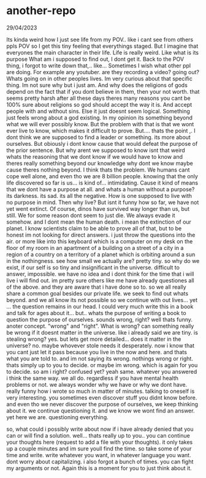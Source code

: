 # another-repo
29/04/2023

Its kinda weird how I just see life from my POV.. like i cant see from others ppls POV so I get this tiny feeling that everythings staged. But I imagine that everyones the main character in their life.
Life is really weird. Like what is its purpose
What am i supposed to find out, I dont get it. 
Back to the POV thing, i forgot to write down that,.. like... Sometimes I wish what other ppl are doing. For example any youtuber. are they recording a video? going out? Whats going on in other peoples lives. Im very curious about that
specific thing. Im not sure why but i just am. And why does the religions of gods depend on the fact that if you dont believe in them, then your not worth. that seems pretty harsh after all these days theres many reasons you cant be
100% sure about religions so god should accept the way it is. And accept people with and without sins. Else it just doesnt seem logical.
Something just feels wrong about a god existing. In my opinion its something beyond what we will ever possibly know. But the problem with that is that we wont ever live to know, which makes it difficult to prove. But.... thats the point
,. I dont think we are supposed to find a leader or something. its more about ourselves. But obiously i dont know cause that would defeat the purpose of the prior sentence.
But why arent we supposed to know
isnt that weird
whats the reasoning that we dont know
if we would have to know and theres really something beyond our knowledge
why dont we know
maybe cause theres nothing beyond. I think thats the problem. We humans cant cope well alone, and even tho we are 8 billion people. knowing that the only life discovered so far is us... is kind of... intimidating. Cause it kind of means that we dont have a purpose at all. and whats a human without a purpose? its darkness. its sad. its all the negative. How is one supposed to live with no purpose in mind. Then why live? But isnt it funny how so far, we have not yet went
extinct. Of course, dinos have survived way longer than us, but still. We for some reason dont seem to just die. We always evade it somehow. and I dont mean the human death. i mean the extinction of our planet. I know scientists claim
to be able to prove all of that, but to be honest im not looking for direct answers. i just throw the questions into the air. or more like into this keyboard which is a computer on my desk on the floor of my room in an apartment of a building on a street of a city in a region of a country on a territory of a planet which is orbiting around a sun in the nothingness. see how small we actually are? pretty tiny.
so why do we exist, if our self is so tiny and insignificant in the universe.
difficult to answer, impossible. we have no idea and i dont think for the time that i will live i will find out. im pretty sure others like me have already questiones all of the above. and they are aware that i have done so to. so we all really share a common goal besides our private life. 
we seek to find out whats beyond. and we all know its not possible so we continue with out lives... yet ... the question remains in our head. I could very much write this in a book and talk for ages about it... but.. whats the purpose of writing a book to question the purpose of ourselves. sounds wrong, right?
well thats funny. anoter concept. "wrong" and "right". What is wrong? can something really be wrong if it doesnt matter in the universe. like i already said we are tiny. is stealing wrong? yes. but lets get more detailed... does it matter in the universe? no. maybe whovever stole needs it desperately. now i know that you cant just let it pass because you live in the now and here. and thats what you are told to. and im not saying its wrong. nothings wrong or right. thats simply up to you to decide. or maybe im wrong. which is again for you to decide. so am i right? 
confused yet? yeah same. whatever you answered i think the same way. 
we all do. regardless if you have mental health problems or not. we always wonder why we have or why we dont have.
really funny how i wrote so much in matter of minutes. talking  to oneself is very interesting. you sometimes even discover stuff you didnt know before. and even tho we never discover the purpose of ourselves, we keep thinking about it. we continue questioning it. and we know we wont find an answer. yet here we are. questioning everything. 

so,
what could i possibly write about now if i have already denied that you can or will find a solution. well... thats really up to you.. you can continue your thoughts here (request to add a file with your thoughts). it only takes up a couple minutes and im sure youll find the time. so take some of your time and write. write whatever you want, in whatever language you want. dont worry about capitalizing. i also forgot a bunch of times. you can fight my arguments or not. Again this is a moment for you to just think about it.
